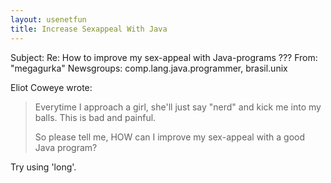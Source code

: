 ```yaml
---
layout: usenetfun
title: Increase Sexappeal With Java
---
```



Subject: Re: How to improve my sex-appeal with Java-programs ??? 
From: &quot;megagurka&quot;
Newsgroups: comp.lang.java.programmer, brasil.unix

Eliot Coweye wrote:
> Everytime I approach a girl, she'll just say &quot;nerd&quot; and kick me into my
> balls. This is bad and painful.
>
> So please tell me, HOW can I improve my sex-appeal with a good Java
> program?

Try using 'long'.


   